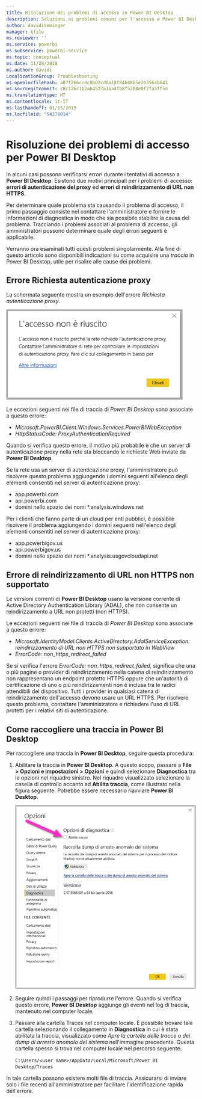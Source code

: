 ```yaml
---
title: Risoluzione dei problemi di accesso in Power BI Desktop
description: Soluzioni ai problemi comuni per l'accesso a Power BI Desktop
author: davidiseminger
manager: kfile
ms.reviewer: ''
ms.service: powerbi
ms.subservice: powerbi-service
ms.topic: conceptual
ms.date: 11/28/2018
ms.author: davidi
LocalizationGroup: Troubleshooting
ms.openlocfilehash: a07f266ccdc0b02cd6a18f84b48b5e2b3564b642
ms.sourcegitcommit: c8c126c1b2ab4527a16a4fb8f5208e0f7fa5ff5a
ms.translationtype: HT
ms.contentlocale: it-IT
ms.lasthandoff: 01/15/2019
ms.locfileid: "54279014"
---
```

# <a name="troubleshooting-sign-in-for-power-bi-desktop"></a>Risoluzione dei problemi di accesso per Power BI Desktop
In alcuni casi possono verificarsi errori durante i tentativi di accesso a **Power BI Desktop**. Esistono due motivi principali per i problemi di accesso: **errori di autenticazione del proxy** ed **errori di reindirizzamento di URL non HTTPS**. 

Per determinare quale problema sta causando il problema di accesso, il primo passaggio consiste nel contattare l'amministratore e fornire le informazioni di diagnostica in modo che sia possibile stabilire la causa del problema. Tracciando i problemi associati al problema di accesso, gli amministratori possono determinare quale degli errori seguenti è applicabile. 

Verranno ora esaminati tutti questi problemi singolarmente. Alla fine di questo articolo sono disponibili indicazioni su come acquisire una *traccia* in Power BI Desktop, utile per risalire alle cause dei problemi.


## <a name="proxy-authentication-required-error"></a>Errore Richiesta autenticazione proxy

La schermata seguente mostra un esempio dell'errore *Richiesta autenticazione proxy*.

![Errore di accesso per l'errore di autenticazione proxy](media/desktop-troubleshooting-sign-in/desktop-tshoot-sign-in_01.png)

Le eccezioni seguenti nei file di traccia di *Power BI Desktop* sono associate a questo errore:

* *Microsoft.PowerBI.Client.Windows.Services.PowerBIWebException*
* *HttpStatusCode: ProxyAuthenticationRequired*

Quando si verifica questo errore, il motivo più probabile è che un server di autenticazione proxy nella rete sta bloccando le richieste Web inviate da **Power BI Desktop**. 

Se la rete usa un server di autenticazione proxy, l'amministratore può risolvere questo problema aggiungendo i domini seguenti all'elenco degli elementi consentiti nel server di autenticazione proxy:

* app.powerbi.com
* api.powerbi.com
* domini nello spazio dei nomi *.analysis.windows.net

Per i clienti che fanno parte di un cloud per enti pubblici, è possibile risolvere il problema aggiungendo i domini seguenti nell'elenco degli elementi consentiti nel server di autenticazione proxy:

* app.powerbigov.us
* api.powerbigov.us
* domini nello spazio dei nomi *.analysis.usgovcloudapi.net

## <a name="non-https-url-redirect-not-supported-error"></a>Errore di reindirizzamento di URL non HTTPS non supportato

Le versioni correnti di **Power BI Desktop** usano la versione corrente di Active Directory Authentication Library (ADAL), che non consente un reindirizzamento a URL non protetti (non HTTPS). 

Le eccezioni seguenti nei file di traccia di *Power BI Desktop* sono associate a questo errore:

* *Microsoft.IdentityModel.Clients.ActiveDirectory.AdalServiceException: reindirizzamento di URL non HTTPS non supportato in WebView*
* *ErrorCode: non_https_redirect_failed*

Se si verifica l'errore *ErrorCode: non_https_redirect_failed*, significa che una o più pagine o provider di reindirizzamento nella catena di reindirizzamento non rappresentano un endpoint protetto HTTPS oppure che un'autorità di certificazione di uno o più reindirizzamenti non è inclusa tra le radici attendibili del dispositivo. Tutti i provider in qualsiasi catena di reindirizzamento dell'accesso devono usare un URL HTTPS. Per risolvere questo problema, contattare l'amministratore e richiedere l'uso di URL protetti per i relativi siti di autenticazione. 

## <a name="how-to-collect-a-trace-in-power-bi-desktop"></a>Come raccogliere una traccia in Power BI Desktop

Per raccogliere una traccia in **Power BI Desktop**, seguire questa procedura:

1. Abilitare la traccia in **Power BI Desktop**. A questo scopo, passare a **File > Opzioni e impostazioni > Opzioni** e quindi selezionare **Diagnostica** tra le opzioni nel riquadro sinistro. Nel riquadro visualizzato selezionare la casella di controllo accanto ad **Abilita traccia**, come illustrato nella figura seguente. Potrebbe essere necessario riavviare **Power BI Desktop**.
   
   ![Abilitare la traccia in Power BI Desktop](media/desktop-troubleshooting-sign-in/desktop-tshoot-sign-in_02.png)

2. Seguire quindi i passaggi per riprodurre l'errore. Quando si verifica questo errore, **Power BI Desktop** aggiunge gli eventi nel log di traccia, mantenuto nel computer locale.

3. Passare alla cartella Traces nel computer locale. È possibile trovare tale cartella selezionando il collegamento in **Diagnostica** in cui è stata abilitata la traccia, visualizzato come *Apre la cartella delle tracce o dei dump di arresto anomalo del sistema* nell'immagine precedente. Questa cartella spesso si trova nel computer locale nel percorso seguente:

    `C:\Users/<user name>/AppData/Local/Microsoft/Power BI Desktop/Traces`

In tale cartella possono esistere molti file di traccia. Assicurarsi di inviare solo i file recenti all'amministratore per facilitare l'identificazione rapida dell'errore. 

